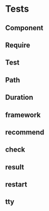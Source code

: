 # Tests

## Component

## Require

## Test

## Path

## Duration

## framework

## recommend

## check

## result

## restart

## tty
